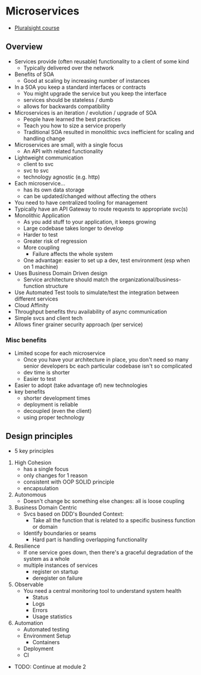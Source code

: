 Microservices
=============================
- [Pluralsight course](https://app.pluralsight.com/library/courses/microservices-architecture/table-of-contents)

## Overview
- Services provide (often reusable) functionality to a client of some kind
    - Typically delivered over the network
- Benefits of SOA  
    - Good at scaling by increasing number of instances
- In a SOA you keep a standard interfaces or contracts
    - You might upgrade the service but you keep the interface
    - services should be stateless / dumb
    - allows for backwards compatibility
- Microservices is an iteration / evolution / upgrade of SOA
    - People have learned the best practices
    - Teach you how to size a service properly
    - Traditional SOA resulted in monolithic svcs inefficient for scaling and handling change
- Microservices are small, with a single focus
    - An API with related functionality
- Lightweight communication
    - client to svc
    - svc to svc
    - technology agnostic (e.g. http)
- Each microservice...
    - has its own data storage
    - can be updated/changed without affecting the others
- You need to have centralized tooling for management
- Typically have an API Gateway to route requests to appropriate svc(s)
- Monolithic Application
    - As you add stuff to your application, it keeps growing
    - Large codebase takes longer to develop
    - Harder to test
    - Greater risk of regression
    - More coupling
        - Failure affects the whole system
    - One advantage: easier to set up a dev, test environment (esp when on 1 machine)
- Uses Business Domain Driven design
    - Service architecture should match the organizational/business-function structure
- Use Automated Test tools to simulate/test the integration between different services
- Cloud Affinity
- Throughput benefits thru availability of async communication
- Simple svcs and client tech 
- Allows finer grainer security approach (per service)


### Misc benefits
- Limited scope for each microservice
    - Once you have your architecture in place, you don't need so many senior developers bc each particular codebase isn't so complicated
    - dev time is shorter
    - Easier to test
- Easier to adopt (take advantage of) new technologies
- key benefits
    - shorter development times
    - deployment is reliable
    - decoupled (even the client)
    - using proper technology

## Design principles
- 5 key principles

1. High Cohesion
    - has a single focus
    - only changes for 1 reason
    - consistent with OOP SOLID principle
    - encapsulation
2. Autonomous
    - Doesn't change bc something else changes: all is loose coupling
3. Business Domain Centric
    - Svcs based on DDD's Bounded Context:
        - Take all the function that is related to a specific business function or domain
    - Identify boundaries or seams
        - Hard part is handling overlapping functionality
4. Resilience
    - If one service goes down, then there's a graceful degradation of the system as a whole
    - multiple instances of services
        - register on startup
        - deregister on failure
5. Observable
    - You need a central monitoring tool to understand system health
        - Status
        - Logs
        - Errors
        - Usage statistics
6. Automation
    - Automated testing
    - Environment Setup
        - Containers
    - Deployment
    - CI


- TODO: Continue at module 2

